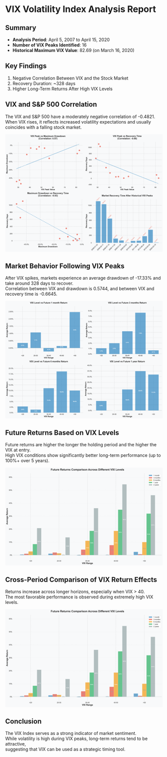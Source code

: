 # VIX Volatility Index Analysis Report

## Summary
- **Analysis Period**: April 5, 2007 to April 15, 2020  
- **Number of VIX Peaks Identified**: 16  
- **Historical Maximum VIX Value**: 82.69 (on March 16, 2020)  

## Key Findings
1. Negative Correlation Between VIX and the Stock Market  
2. Recovery Duration: ~328 days  
3. Higher Long-Term Returns After High VIX Levels  

## VIX and S&P 500 Correlation
The VIX and S&P 500 have a moderately negative correlation of -0.4821.  
When VIX rises, it reflects increased volatility expectations and usually coincides with a falling stock market.

![Recovery Analysis](vix_recovery_analysis.png)

## Market Behavior Following VIX Peaks
After VIX spikes, markets experience an average drawdown of -17.33% and take around 328 days to recover.  
Correlation between VIX and drawdown is 0.5744, and between VIX and recovery time is -0.6645.

![Future Returns](vix_future_returns.png)

## Future Returns Based on VIX Levels
Future returns are higher the longer the holding period and the higher the VIX at entry.  
High VIX conditions show significantly better long-term performance (up to 100%+ over 5 years).

![Future Returns Comparison](vix_future_returns_comparison.png)

## Cross-Period Comparison of VIX Return Effects
Returns increase across longer horizons, especially when VIX > 40.  
The most favorable performance is observed during extremely high VIX levels.

![Return Comparison](vix_future_returns_comparison.png)

## Conclusion
The VIX Index serves as a strong indicator of market sentiment.  
While volatility is high during VIX peaks, long-term returns tend to be attractive,  
suggesting that VIX can be used as a strategic timing tool.
